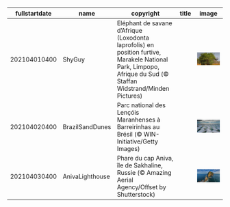 |fullstartdate|name|copyright|title|image|
|--|--|--|--|--|
202104010400|ShyGuy|Eléphant de savane d’Afrique (Loxodonta laprofolis) en position furtive, Marakele National Park, Limpopo, Afrique du Sud (© Staffan Widstrand/Minden Pictures)||![](/fr-CA/2021/04/202104010400ShyGuy.jpg)|
202104020400|BrazilSandDunes|Parc national des Lençóis Maranhenses à Barreirinhas au Brésil (© WIN-Initiative/Getty Images)||![](/fr-CA/2021/04/202104020400BrazilSandDunes.jpg)|
202104030400|AnivaLighthouse|Phare du cap Aniva, île de Sakhaline, Russie  (© Amazing Aerial Agency/Offset by Shutterstock)||![](/fr-CA/2021/04/202104030400AnivaLighthouse.jpg)|
